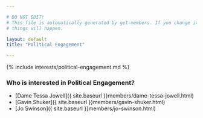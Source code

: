 ```yaml
---

# DO NOT EDIT!
# This file is automatically generated by get-members. If you change it, bad
# things will happen.

layout: default
title: "Political Engagement"

---
```


{% include interests/political-engagement.md %}

### Who is interested in Political Engagement?


* [Dame  Tessa Jowell]({ site.baseurl }}members/dame-tessa-jowell.html)
* [Gavin Shuker]({ site.baseurl }}members/gavin-shuker.html)
* [Jo Swinson]({ site.baseurl }}members/jo-swinson.html)

